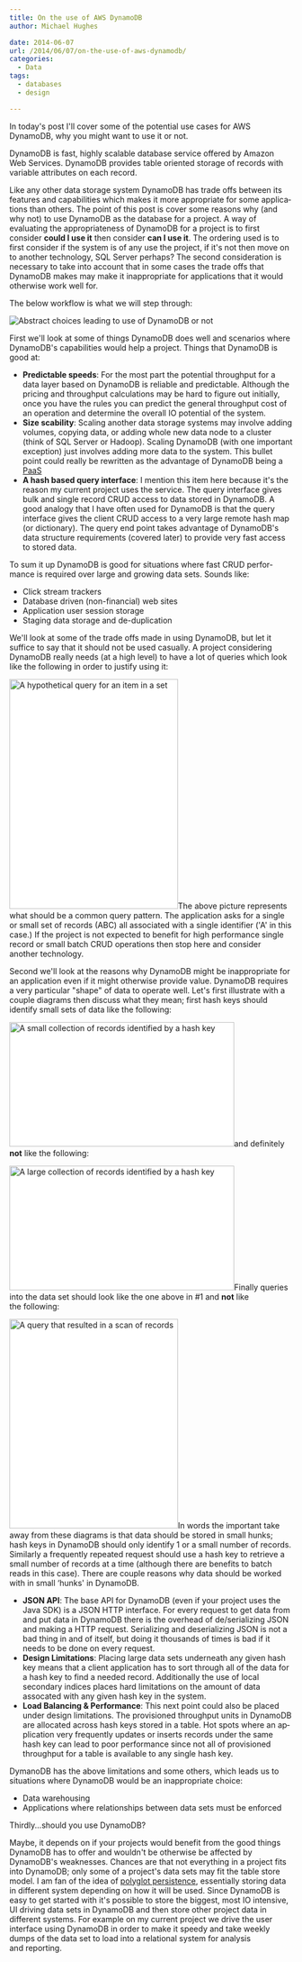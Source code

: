 ```yaml
---
title: On the use of AWS DynamoDB
author: Michael Hughes

date: 2014-06-07
url: /2014/06/07/on-the-use-of-aws-dynamodb/
categories:
  - Data
tags:
  - databases
  - design

---
```

In today's post I'll cover some of the potential use cases for AWS DynamoDB, why you might want to use it or not.

<!--more-->

DynamoDB is fast, highly scalable database service offered by Amazon Web Services. DynamoDB provides table oriented storage of records with variable attributes on each record.

Like any other data storage system DynamoDB has trade offs between its features and ca­pa­bil­i­ties which makes it more ap­pro­pri­ate for some ap­pli­ca­tions than others. The point of this post is cover some reasons why (and why not) to use DynamoDB as the database for a project. A way of evaluating the ap­pro­pri­ateness of DynamoDB for a project is to first consider **could I use it** then consider **can I use it**. The ordering used is to first consider if the system is of any use the project, if it's not then move on to another technology, SQL Server perhaps? The second con­sid­er­a­tion is necessary to take into account that in some cases the trade offs that DynamoDB makes may make it in­ap­pro­pri­ate for ap­pli­ca­tions that it would otherwise work well for.

The below workflow is what we will step through:

<img alt="Abstract choices leading to use of DynamoDB or not" class="align-center" src="/images/2014-06-07-dynamodb/dynamodb-choice.png" style="background-color: white;"/>

First we'll look at some of things DynamoDB does well and scenarios where DynamoDB's ca­pa­bil­i­ties would help a project. Things that DynamoDB is good at:

- **Pre­dictable speeds**: For the most part the potential throughput for a data layer based on DynamoDB is reliable and pre­dictable. Although the pricing and throughput cal­cu­la­tions may be hard to figure out initially, once you have the rules you can predict the general throughput cost of an operation and determine the overall IO potential of the system.
- **Size scability**: Scaling another data storage systems may involve adding volumes, copying data, or adding whole new data node to a cluster (think of SQL Server or Hadoop). Scaling DynamoDB (with one important exception) just involves adding more data to the system. This bullet point could really be rewritten as the advantage of DynamoDB being a [PaaS]("http://en.wikipedia.org/wiki/Platform_as_a_service")
- **A hash based query interface**: I mention this item here because it's the reason my current project uses the service. The query interface gives bulk and single record CRUD access to data stored in DynamoDB. A good analogy that I have often used for DynamoDB is that the query interface gives the client CRUD access to a very large remote hash map (or dictionary). The query end point takes advantage of DynamoDB's data structure re­quire­ments (covered later) to provide very fast access to stored data.

To sum it up DynamoDB is good for situations where fast CRUD per­for­mance is required over large and growing data sets. Sounds like:

- Click stream trackers
- Database driven (non-financial) web sites
- Ap­pli­ca­tion user session storage
- Staging data storage and de-du­pli­ca­tion
   
We'll look at some of the trade offs made in using DynamoDB, but let it suffice to say that it should not be used casually. A project con­sid­er­ing DynamoDB really needs (at a high level) to have a lot of queries which look like the following in order to justify using it:
    
<img alt="A hypothetical query for an item in a set" class="aligncenter" height="408" src="/images/2014-06-07-dynamodb/dynamodb-query.png" style="background-color: white;" width="300"/>The above picture represents what should be a common query pattern. The ap­pli­ca­tion asks for a single or small set of records (ABC) all associated with a single identifier ('A' in this case.) If the project is not expected to benefit for high per­for­mance single record or small batch CRUD operations then stop here and consider another technology.

Second we'll look at the reasons why DynamoDB might be in­ap­pro­pri­ate for an ap­pli­ca­tion even if it might otherwise provide value. DynamoDB requires a very particular "shape" of data to operate well. Let's first illustrate with a couple diagrams then discuss what they mean; first hash keys should identify small sets of data like the following:
        
<img alt="A small collection of records identified by a hash key" class="aligncenter" height="221" src="/images/2014-06-07-dynamodb/dynamodb-small-hk-collection.png" style="background-color: white;" width="400"/>and definitely **not** like the following:

<img alt="A large collection of records identified by a hash key" class="aligncenter" height="221" src="/images/2014-06-07-dynamodb/dynamodb-large-hk-collection.png" style="background-color: white;" width="400"/>Finally queries into the data set should look like the one above in #1 and **not** like the following:



<img alt="A query that resulted in a scan of records" class="aligncenter" height="372" src="/images/2014-06-07-dynamodb/dynamodb-scan.png" style="background-color: white;" width="300"/>In words the important take away from these diagrams is that data should be stored in small hunks; hash keys in DynamoDB should only identify 1 or a small number of records. Similarly a frequently repeated request should use a hash key to retrieve a small number of records at a time (although there are benefits to batch reads in this case). There are couple reasons why data should be worked with in small ‘hunks' in DynamoDB.

- **JSON API**: The base API for DynamoDB (even if your project uses the Java SDK) is a JSON HTTP interface. For every request to get data from and put data in DynamoDB there is the overhead of de/se­ri­al­iz­ing JSON and making a HTTP request. Se­ri­al­iz­ing and de­se­ri­al­iz­ing JSON is not a bad thing in and of itself, but doing it thousands of times is bad if it needs to be done on every request.
- **Design Lim­i­ta­tions**: Placing large data sets underneath any given hash key means that a client ap­pli­ca­tion has to sort through all of the data for a hash key to find a needed record. Ad­di­tion­al­ly the use of local secondary indices places hard lim­i­ta­tions on the amount of data assocated with any given hash key in the system.
- **Load Balancing & Per­for­mance**: This next point could also be placed under design lim­i­ta­tions. The pro­vi­sioned throughput units in DynamoDB are allocated across hash keys stored in a table. Hot spots where an ap­pli­ca­tion very frequently updates or inserts records under the same hash key can lead to poor per­for­mance since not all of pro­vi­sioned throughput for a table is available to any single hash key.

DymanoDB has the above lim­i­ta­tions and some others, which leads us to situations where DynamoDB would be an in­ap­pro­pri­ate choice:

- Data ware­hous­ing
- Ap­pli­ca­tions where re­la­tion­ships between data sets must be enforced

Thirdly...should you use DynamoDB?

Maybe, it depends on if your projects would benefit from the good things DynamoDB has to offer and wouldn't be otherwise be affected by DynamoDB's weaknesses. Chances are that not everything in a project fits into DynamoDB; only some of a project's data sets may fit the table store model. I am fan of the idea of [polyglot per­sis­tence]("http://www.martinfowler.com/bliki/PolyglotPersistence.html"), es­sen­tial­ly storing data in different system depending on how it will be used. Since DynamoDB is easy to get started with it's possible to store the biggest, most IO intensive, UI driving data sets in DynamoDB and then store other project data in different systems. For example on my current project we drive the user interface using DynamoDB in order to make it speedy and take weekly dumps of the data set to load into a relational system for analysis and reporting.
